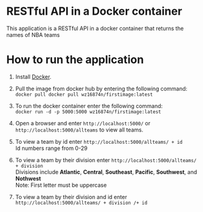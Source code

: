 # RESTful API in a Docker container
This application is a RESTful API in a docker container that returns the names of NBA teams

# How to run the application

1. Install [Docker](https://docker.com/).

2. Pull the image from docker hub by entering the following command: <br/>
`docker pull docker pull wz16874n/firstimage:latest`

3. To run the docker container enter the following command: <br/>
`docker run -d -p 5000:5000 wz16874n/firstimage:latest`

4. Open a browser and enter `http://localhost:5000/` or `http://localhost:5000/allteams` to view all teams. 

5. To view a team by id enter `http://localhost:5000/allteams/ + id` <br/>
Id numbers range from 0-29

6. To view a team by their division enter `http://localhost:5000/allteams/ + division` <br/>
Divisions include **Atlantic**, **Central**, **Southeast**, **Pacific**, **Southwest**, and **Nothwest** <br/>
Note: First letter must be uppercase

7. To view a team by their division and id enter `http://localhost:5000/allteams/ + division /+ id`
